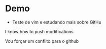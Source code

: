 # Demo

- Teste de vim e estudando mais sobre GitHu

I know how to push modifications


Vou forçar um conflito para o github
